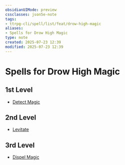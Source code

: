 ```yaml
---
obsidianUIMode: preview
cssclasses: json5e-note
tags:
- ttrpg-cli/spell/list/feat/drow-high-magic
aliases:
- Spells for Drow High Magic
type: note
created: 2025-07-23 12:39
modified: 2025-07-23 12:39
---
```

# Spells for Drow High Magic

## 1st Level

- [Detect Magic](/03_Mechanics/CLI/spells/detect-magic-xphb.md "XPHB") 

## 2nd Level

- [Levitate](/03_Mechanics/CLI/spells/levitate-xphb.md "XPHB") 

## 3rd Level

- [Dispel Magic](/03_Mechanics/CLI/spells/dispel-magic-xphb.md "XPHB")